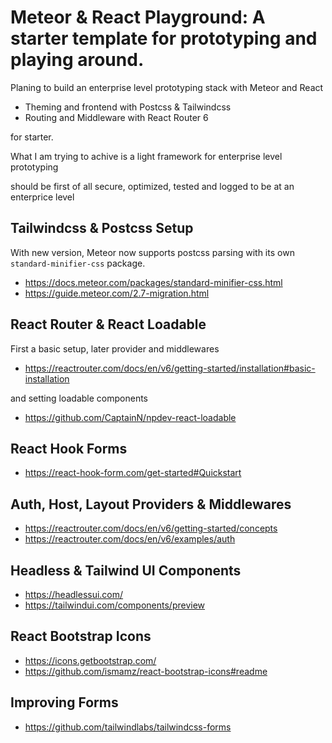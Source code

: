 # Meteor & React Playground: A starter template for prototyping and playing around.

Planing to build an enterprise level prototyping stack with Meteor and React

- Theming and frontend with Postcss & Tailwindcss
- Routing and Middleware with React Router 6

for starter.

What I am trying to achive is a light framework for enterprise level prototyping

should be first of all secure, optimized, tested and logged to be at an enterprice level

## Tailwindcss & Postcss Setup

With new version, Meteor now supports postcss parsing with its own `standard-minifier-css` package.

- https://docs.meteor.com/packages/standard-minifier-css.html
- https://guide.meteor.com/2.7-migration.html

## React Router & React Loadable

First a basic setup, later provider and middlewares

- https://reactrouter.com/docs/en/v6/getting-started/installation#basic-installation

and setting loadable components

- https://github.com/CaptainN/npdev-react-loadable

## React Hook Forms

- https://react-hook-form.com/get-started#Quickstart

## Auth, Host, Layout Providers & Middlewares

- https://reactrouter.com/docs/en/v6/getting-started/concepts
- https://reactrouter.com/docs/en/v6/examples/auth

## Headless & Tailwind UI Components

- https://headlessui.com/
- https://tailwindui.com/components/preview

## React Bootstrap Icons

- https://icons.getbootstrap.com/
- https://github.com/ismamz/react-bootstrap-icons#readme

## Improving Forms

- https://github.com/tailwindlabs/tailwindcss-forms
